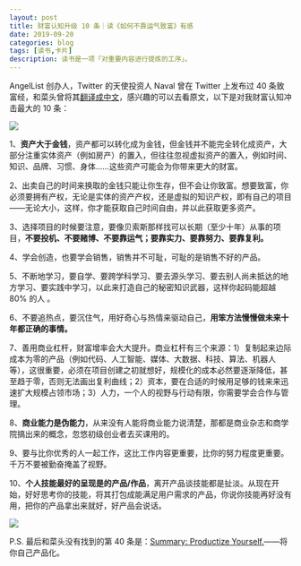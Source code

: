 ```yaml
---
layout: post
title: 财富认知升级 10 条｜读《如何不靠运气致富》有感
date: 2019-09-20
categories: blog
tags: [读书,卡片]
description: 读书是一项「对重要内容进行提炼的工序」。
---
```



AngelList 创办人，Twitter 的天使投资人 Naval 曾在 Twitter 上发布过 40 条致富经，和菜头曾将其[翻译成中文](https://mp.weixin.qq.com/s/TfhBCbr8-IoHyPKtB3hTlw)，感兴趣的可以去看原文，以下是对我财富认知冲击最大的 10 条：

![](https://mmbiz.qpic.cn/mmbiz_jpg/HRoY0QT1GiabwicVt4LloZ5tO62dqo4E4FMcFwEhvdFPOPkIfSHhSyHdN86pvIJ1G7ZMBbL42D94qmtbfM6gUs5A/0?wx_fmt=jpeg)
 
1、**资产大于金钱**，资产都可以转化成为金钱，但金钱并不能完全转化成资产，大部分注重实体资产（例如房产）的置入，但往往忽视虚拟资产的置入，例如时间、知识、品牌、习惯、身体……这些资产可能会为你带来更大的财富。

2、出卖自己的时间来换取的金钱只能让你生存，但不会让你致富。想要致富，你必须要拥有产权，无论是实体的资产产权，还是虚拟的知识产权，即有自己的项目——无论大小，这样，你才能获取自己时间自由，并以此获取更多资产。

3、选择项目的时候要注意，要像贝索斯那样找可以长期（至少十年）从事的项目，**不要投机、不要赌博、不要靠运气；要靠实力、要靠努力、要靠复利。**

4、学会创造，也要学会销售，销售并不可耻，可耻的是销售不好的产品。

5、不断地学习，要自学、要跨学科学习、要去源头学习、要去别人尚未抵达的地方学习、要实践中学习，以此来打造自己的秘密知识武器，这样你起码能超越 80% 的人 。

6、不要追热点，要沉住气，用好奇心与热情来驱动自己，**用笨方法慢慢做未来十年都正确的事情。**

7、善用商业杠杆，财富增率会大大提升。商业杠杆有三个来源：1）复制起来边际成本为零的产品（例如代码、人工智能、媒体、大数据、科技、算法、机器人等），这很重要，必须在项目创建之初就想好，规模化的成本必然要逐渐降低，甚至趋于零，否则无法画出复利曲线；2）资本，要在合适的时候用足够的钱来来迅速扩大规模占领市场；3）人力，一个人的视野与行动有限，你需要学会合作与管理。

8、**商业能力是伪能力**，从来没有人能将商业能力说清楚，那都是商业杂志和商学院搞出来的概念，忽悠初级创业者去买课用的。

9、要与比你优秀的人一起工作，这比工作内容更重要，比你的努力程度更重要。千万不要被勤奋掩盖了视野。

10、**个人技能最好的呈现是的产品/作品**，离开产品谈技能都是扯淡。从现在开始，好好思考你的技能，将其打包成能满足用户需求的产品，你说你技能再好没有用，把你的产品拿出来就好，好产品会说话。

![](https://mmbiz.qpic.cn/mmbiz_jpg/HRoY0QT1GiabwicVt4LloZ5tO62dqo4E4FCiaRIvlRNwyaia1lNdITJSIa0BsSuZqiaBIcjNDl984Ea9CKamC8BYvJQ/0?wx_fmt=jpeg)

P.S. 最后和菜头没有找到的第 40 条是：[Summary: Productize Yourself.](https://twitter.com/naval/status/1003356436091400192)——将你自己产品化。